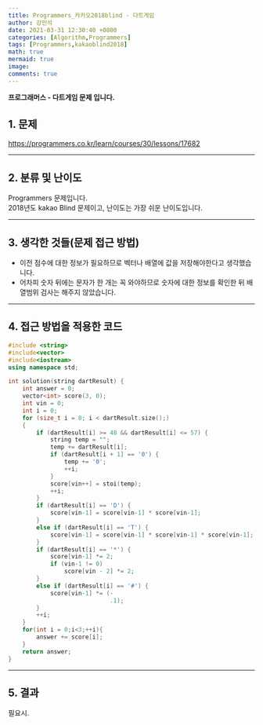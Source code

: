 ```yaml
---
title: Programmers_카카오2018blind - 다트게임
author: 강민석
date: 2021-03-31 12:30:40 +0800
categories: [Algorithm,Programmers]
tags: [Programmers,kakaoblind2018]
math: true
mermaid: true
image: 
comments: true
---
```


**프로그래머스 - 다트게임 문제 입니다.**

## 1. 문제
<https://programmers.co.kr/learn/courses/30/lessons/17682>






-----  

## 2. 분류 및 난이도

Programmers 문제입니다.  
2018년도 kakao Blind 문제이고, 난이도는 가장 쉬운 난이도입니다.


-----  

## 3. 생각한 것들(문제 접근 방법)

- 이전 점수에 대한 정보가 필요하므로 벡터나 배열에 값을 저장해야한다고 생각했습니다.
- 어차피 숫자 뒤에는 문자가 한 개는 꼭 와야하므로 숫자에 대한 정보를 확인한 뒤 배열범위 검사는 해주지 않았습니다.

-----  

## 4. 접근 방법을 적용한 코드

```c++
#include <string>
#include<vector>
#include<iostream>
using namespace std;

int solution(string dartResult) {
    int answer = 0;
    vector<int> score(3, 0);
    int vin = 0;
    int i = 0;
    for (size_t i = 0; i < dartResult.size();)
    {
        if (dartResult[i] >= 48 && dartResult[i] <= 57) {
            string temp = "";
            temp += dartResult[i];
            if (dartResult[i + 1] == '0') {
                temp += '0';
                ++i;
            }
            score[vin++] = stoi(temp);
            ++i;
        }
        if (dartResult[i] == 'D') {
            score[vin-1] = score[vin-1] * score[vin-1];
        }
        else if (dartResult[i] == 'T') {
            score[vin-1] = score[vin-1] * score[vin-1] * score[vin-1];
        }
        if (dartResult[i] == '*') {
            score[vin-1] *= 2;
            if (vin-1 != 0)
                score[vin - 2] *= 2;
        }
        else if (dartResult[i] == '#') {
            score[vin-1] *= (-
                             .1);
        }
        ++i;
    }
    for(int i = 0;i<3;++i){
        answer += score[i];
    }
    return answer;
}
```
-----

## 5. 결과

필요시.














 
